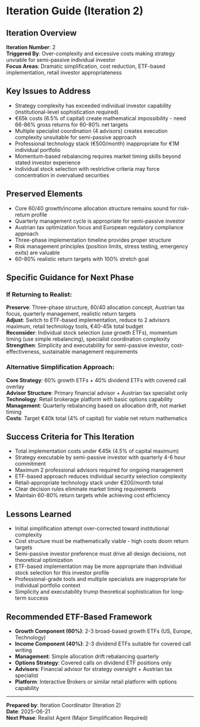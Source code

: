 # Iteration Guide (Iteration 2)

## Iteration Overview
**Iteration Number**: 2  
**Triggered By**: Over-complexity and excessive costs making strategy unviable for semi-passive individual investor  
**Focus Areas**: Dramatic simplification, cost reduction, ETF-based implementation, retail investor appropriateness

## Key Issues to Address
- Strategy complexity has exceeded individual investor capability (institutional-level sophistication required)
- €65k costs (6.5% of capital) create mathematical impossibility - need 66-86% gross returns for 60-80% net targets
- Multiple specialist coordination (4 advisors) creates execution complexity unsuitable for semi-passive approach
- Professional technology stack (€500/month) inappropriate for €1M individual portfolio
- Momentum-based rebalancing requires market timing skills beyond stated investor experience
- Individual stock selection with restrictive criteria may force concentration in overvalued securities

## Preserved Elements
- Core 60/40 growth/income allocation structure remains sound for risk-return profile
- Quarterly management cycle is appropriate for semi-passive investor
- Austrian tax optimization focus and European regulatory compliance approach
- Three-phase implementation timeline provides proper structure
- Risk management principles (position limits, stress testing, emergency exits) are valuable
- 60-80% realistic return targets with 100% stretch goal

## Specific Guidance for Next Phase

### If Returning to Realist:
**Preserve**: Three-phase structure, 60/40 allocation concept, Austrian tax focus, quarterly management, realistic return targets  
**Adjust**: Switch to ETF-based implementation, reduce to 2 advisors maximum, retail technology tools, €40-45k total budget  
**Reconsider**: Individual stock selection (use growth ETFs), momentum timing (use simple rebalancing), specialist coordination complexity  
**Strengthen**: Simplicity and executability for semi-passive investor, cost-effectiveness, sustainable management requirements

### Alternative Simplification Approach:
**Core Strategy**: 60% growth ETFs + 40% dividend ETFs with covered call overlay  
**Advisor Structure**: Primary financial advisor + Austrian tax specialist only  
**Technology**: Retail brokerage platform with basic options capability  
**Management**: Quarterly rebalancing based on allocation drift, not market timing  
**Costs**: Target €40k total (4% of capital) for viable net return mathematics

## Success Criteria for This Iteration
- Total implementation costs under €45k (4.5% of capital maximum)
- Strategy executable by semi-passive investor with quarterly 4-6 hour commitment
- Maximum 2 professional advisors required for ongoing management
- ETF-based approach reduces individual security selection complexity
- Retail-appropriate technology stack under €200/month total
- Clear decision rules eliminate market timing requirements
- Maintain 60-80% return targets while achieving cost efficiency

## Lessons Learned
- Initial simplification attempt over-corrected toward institutional complexity
- Cost structure must be mathematically viable - high costs doom return targets
- Semi-passive investor preference must drive all design decisions, not theoretical optimization
- ETF-based implementation may be more appropriate than individual stock selection for this investor profile
- Professional-grade tools and multiple specialists are inappropriate for individual portfolio context
- Simplicity and executability trump theoretical sophistication for long-term success

## Recommended ETF-Based Framework
- **Growth Component (60%)**: 2-3 broad-based growth ETFs (US, Europe, Technology)
- **Income Component (40%)**: 2-3 dividend ETFs suitable for covered call writing
- **Management**: Simple allocation drift rebalancing quarterly
- **Options Strategy**: Covered calls on dividend ETF positions only
- **Advisors**: Financial advisor for strategy oversight + Austrian tax specialist
- **Platform**: Interactive Brokers or similar retail platform with options capability

---
**Prepared by**: Iteration Coordinator (Iteration 2)  
**Date**: 2025-06-21  
**Next Phase**: Realist Agent (Major Simplification Required)